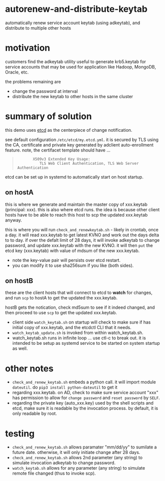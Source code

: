 # autorenew-and-distribute-keytab
automatically renew service account keytab (using adkeytab), and distribute to multiple other hosts 

# motivation
customers find the adkeytab utility useful to generate krb5.keytab for service accounts that may be used for application like Hadoop, MongoDB, Oracle, etc.

the problems remaining are
* change the password at interval
* distribute the new keytab to other hosts in the same cluster

# summary of solution
this demo uses [etcd](https://etcd.io) as the centerpiece of change notification.

see default configuration `/etc/etcd/my.etcd.yml`.
it is secured by TLS using the CA, certificate and private key generated by adclient auto-enrollment feature.
note, the certifacet template should have ...
>            X509v3 Extended Key Usage:
>               TLS Web Client Authentication, TLS Web Server Authentication
etcd can be set up in systemd to automatically start on host startup.

## on hostA
this is where we generate and maintain the master copy of xxx.keytab (principal: xxx).
this is also where etcd runs.
the idea is because other client hosts have to be able to reach this host to scp the updated xxx.keytab anyway.

this is where you will run `check_and_renewkeytab.sh` - likely in crontab, once a day.
it will read xxx.keytab to get latest KVNO and work out the days delta to to day.
if over the defalt limit of 28 days, it will invoke adkeytab to change password, and update xxx.keytab with the new KVNO.
it will then `put` the etcd key (xxx.keytab) with value of mdsum of the new xxx.keytab.

* note the key-value pair will persists over etcd restart.
* you can modify it to use sha256sum if you like (both sides).

## on hostB
these are the client hosts that will connect to etcd to __watch__ for changes, 
and run `scp` to hostA to get the updated the xxx.keytab.

hostB gets the notication, check md5sum to see if it indeed changed, and then proceed to use `scp` to get the updated xxx.keytab.

* client side `watch_keytab.sh` on startup will check to make sure if has initial copy of xxx.keytab, and the etcdctl CLI that it needs.
* `watch_keytab_update.sh` is invoked from within watch_keytab.sh.
* watch_keytab.sh runs in infinite loop ... use ctl-c to break out.
it is intended to be setup as systemd service to be started on system startup as well. 

# other notes
* `check_and_renew_keytab.sh` embeds a python call. it will import module `dateutil`. do `pip3 install python-dateutil` to get it
* regarding xxx.keytab. on AD, check to make sure service account "xxx" has permission to allow for `change password` and `reset password` by `SELF`.
* regarding the private key (auto_xxx.key) used by the shell scripts and etcd, make sure it is readable by the invocation process. by default, it is only readable by root.

# testing
* `check_and_renew_keytab.sh` allows paramater "mm/dd/yy" to sumilate a future date. otherwise, it will only initiate change after 28 days.
* `check_and_renew_keytab.sh` allows 2nd parameter (any string) to simulate invocation adkeytab to change password.
* `watch_keytab.sh` allows for any parameter (any string) to simulate remote file changed (thus to invoke scp).
